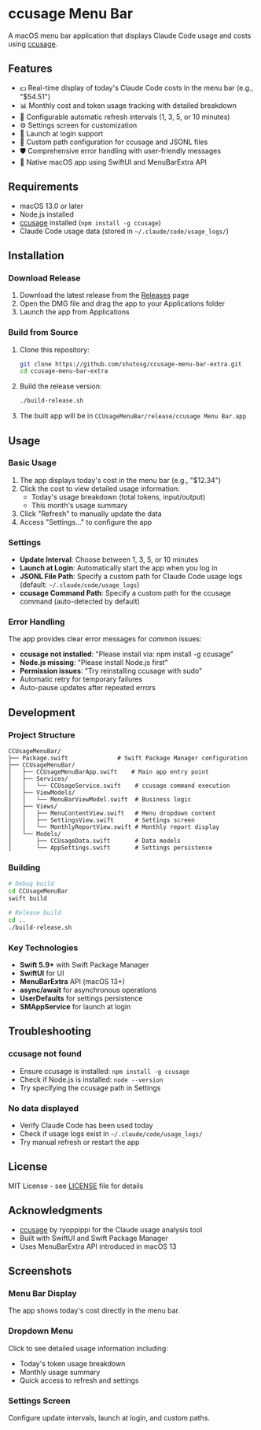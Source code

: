 # ccusage Menu Bar

A macOS menu bar application that displays Claude Code usage and costs using [ccusage](https://github.com/ryoppippi/ccusage).

## Features

- 💵 Real-time display of today's Claude Code costs in the menu bar (e.g., "$54.51")
- 📊 Monthly cost and token usage tracking with detailed breakdown
- 🔄 Configurable automatic refresh intervals (1, 3, 5, or 10 minutes)
- ⚙️ Settings screen for customization
- 🚀 Launch at login support
- 📍 Custom path configuration for ccusage and JSONL files
- 🛡️ Comprehensive error handling with user-friendly messages
- 🎯 Native macOS app using SwiftUI and MenuBarExtra API

## Requirements

- macOS 13.0 or later
- Node.js installed
- [ccusage](https://github.com/ryoppippi/ccusage) installed (`npm install -g ccusage`)
- Claude Code usage data (stored in `~/.claude/code/usage_logs/`)

## Installation

### Download Release

1. Download the latest release from the [Releases](https://github.com/shutosg/ccusage-menu-bar-extra/releases) page
2. Open the DMG file and drag the app to your Applications folder
3. Launch the app from Applications

### Build from Source

1. Clone this repository:

   ```bash
   git clone https://github.com/shutosg/ccusage-menu-bar-extra.git
   cd ccusage-menu-bar-extra
   ```

2. Build the release version:

   ```bash
   ./build-release.sh
   ```

3. The built app will be in `CCUsageMenuBar/release/ccusage Menu Bar.app`

## Usage

### Basic Usage

1. The app displays today's cost in the menu bar (e.g., "$12.34")
2. Click the cost to view detailed usage information:
   - Today's usage breakdown (total tokens, input/output)
   - This month's usage summary
3. Click "Refresh" to manually update the data
4. Access "Settings..." to configure the app

### Settings

- **Update Interval**: Choose between 1, 3, 5, or 10 minutes
- **Launch at Login**: Automatically start the app when you log in
- **JSONL File Path**: Specify a custom path for Claude Code usage logs (default: `~/.claude/code/usage_logs`)
- **ccusage Command Path**: Specify a custom path for the ccusage command (auto-detected by default)

### Error Handling

The app provides clear error messages for common issues:

- **ccusage not installed**: "Please install via: npm install -g ccusage"
- **Node.js missing**: "Please install Node.js first"
- **Permission issues**: "Try reinstalling ccusage with sudo"
- Automatic retry for temporary failures
- Auto-pause updates after repeated errors

## Development

### Project Structure

```text
CCUsageMenuBar/
├── Package.swift              # Swift Package Manager configuration
├── CCUsageMenuBar/
│   ├── CCUsageMenuBarApp.swift    # Main app entry point
│   ├── Services/
│   │   └── CCUsageService.swift    # ccusage command execution
│   ├── ViewModels/
│   │   └── MenuBarViewModel.swift  # Business logic
│   ├── Views/
│   │   ├── MenuContentView.swift   # Menu dropdown content
│   │   ├── SettingsView.swift      # Settings screen
│   │   └── MonthlyReportView.swift # Monthly report display
│   └── Models/
│       ├── CCUsageData.swift       # Data models
│       └── AppSettings.swift       # Settings persistence
```

### Building

```bash
# Debug build
cd CCUsageMenuBar
swift build

# Release build
cd ..
./build-release.sh
```

### Key Technologies

- **Swift 5.9+** with Swift Package Manager
- **SwiftUI** for UI
- **MenuBarExtra** API (macOS 13+)
- **async/await** for asynchronous operations
- **UserDefaults** for settings persistence
- **SMAppService** for launch at login

## Troubleshooting

### ccusage not found

- Ensure ccusage is installed: `npm install -g ccusage`
- Check if Node.js is installed: `node --version`
- Try specifying the ccusage path in Settings

### No data displayed

- Verify Claude Code has been used today
- Check if usage logs exist in `~/.claude/code/usage_logs/`
- Try manual refresh or restart the app

## License

MIT License - see [LICENSE](LICENSE) file for details

## Acknowledgments

- [ccusage](https://github.com/ryoppippi/ccusage) by ryoppippi for the Claude usage analysis tool
- Built with SwiftUI and Swift Package Manager
- Uses MenuBarExtra API introduced in macOS 13

## Screenshots

### Menu Bar Display

The app shows today's cost directly in the menu bar.

### Dropdown Menu

Click to see detailed usage information including:

- Today's token usage breakdown
- Monthly usage summary
- Quick access to refresh and settings

### Settings Screen

Configure update intervals, launch at login, and custom paths.

